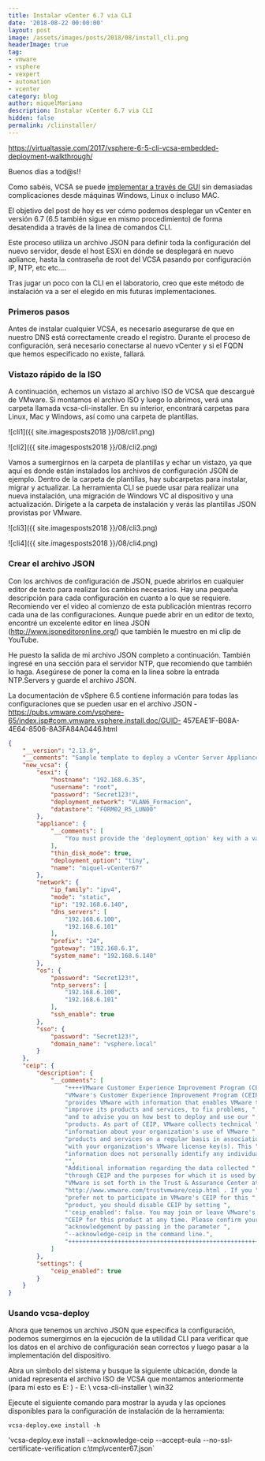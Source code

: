 ```yaml
---
title: Instalar vCenter 6.7 via CLI
date: '2018-08-22 00:00:00'
layout: post
image: /assets/images/posts/2018/08/install_cli.png
headerImage: true
tag:
- vmware
- vsphere
- vexpert
- automation
- vcenter
category: blog
author: miquelMariano
description: Instalar vCenter 6.7 via CLI
hidden: false
permalink: /cliinstaller/
---
```


https://virtualtassie.com/2017/vsphere-6-5-cli-vcsa-embedded-deployment-walkthrough/

Buenos dias a tod@s!!

Como sabéis, VCSA se puede [implementar a través de GUI](https://miquelmariano.github.io/2017/07/ncoratutorial-install-vcsa/) sin demasiadas complicaciones desde máquinas Windows, Linux o incluso MAC.

El objetivo del post de hoy es ver cómo podemos desplegar un vCenter en versión 6.7 (6.5 también sigue en mismo procedimiento) de forma desatendida a través de la linea de comandos CLI.

Este proceso utiliza un archivo JSON para definir toda la configuración del nuevo servidor, desde el host ESXi en dónde se desplegará en nuevo apliance, hasta la contraseña de root del VCSA pasando por configuración IP, NTP, etc etc....

Tras jugar un poco con la CLI en el laboratorio, creo que este método de instalación va a ser el elegido en mis futuras implementaciones.

### Primeros pasos

Antes de instalar cualquier VCSA, es necesario asegurarse de que en nuestro DNS está correctamente creado el registro. Durante el proceso de configuración, será necesario conectarse al nuevo vCenter y si el FQDN que hemos especificado no existe, fallará.

### Vistazo rápido de la ISO


A continuación, echemos un vistazo al archivo ISO de VCSA que descargué de VMware. Si montamos el archivo ISO y luego lo abrimos, verá una carpeta llamada vcsa-cli-installer. En su interior, encontrará carpetas para Linux, Mac y Windows, así como una carpeta de plantillas.

![cli1]({{ site.imagesposts2018 }}/08/cli1.png)

![cli2]({{ site.imagesposts2018 }}/08/cli2.png)

Vamos a sumergirnos en la carpeta de plantillas y echar un vistazo, ya que aquí es donde están instalados los archivos de configuración JSON de ejemplo. Dentro de la carpeta de plantillas, hay subcarpetas para instalar, migrar y actualizar. La herramienta CLI se puede usar para realizar una nueva instalación, una migración de Windows VC al dispositivo y una actualización. Dirígete a la carpeta de instalación y verás las plantillas JSON provistas por VMware.

![cli3]({{ site.imagesposts2018 }}/08/cli3.png)

![cli4]({{ site.imagesposts2018 }}/08/cli4.png)

### Crear el archivo JSON

Con los archivos de configuración de JSON, puede abrirlos en cualquier editor de texto para realizar los cambios necesarios. Hay una pequeña descripción para cada configuración en cuanto a lo que se requiere. Recomiendo ver el video al comienzo de esta publicación mientras recorro cada una de las configuraciones. Aunque puede abrir en un editor de texto, encontré un excelente editor en línea JSON (http://www.jsoneditoronline.org/) que también le muestro en mi clip de YouTube.

He puesto la salida de mi archivo JSON completo a continuación. También ingresé en una sección para el servidor NTP, que recomiendo que también lo haga. Asegúrese de poner la coma en la línea sobre la entrada NTP.Servers y guarde el archivo JSON.

La documentación de vSphere 6.5 contiene información para todas las configuraciones que se pueden usar en el archivo JSON - https://pubs.vmware.com/vsphere-65/index.jsp#com.vmware.vsphere.install.doc/GUID- 457EAE1F-B08A-4E64-8506-8A3FA84A0446.html


```json
{
    "__version": "2.13.0",
    "__comments": "Sample template to deploy a vCenter Server Appliance with an embedded Platform Services Controller on an ESXi host.",
    "new_vcsa": {
        "esxi": {
            "hostname": "192.168.6.35",
            "username": "root",
            "password": "Secret123!",
            "deployment_network": "VLAN6_Formacion",
            "datastore": "FORM02_R5_LUN00"
        },
        "appliance": {
            "__comments": [
                "You must provide the 'deployment_option' key with a value, which will affect the VCSA's configuration parameters, such as the VCSA's number of vCPUs, the memory size, the storage size, and the maximum numbers of ESXi hosts and VMs which can be managed. For a list of acceptable values, run the supported deployment sizes help, i.e. vcsa-deploy --supported-deployment-sizes"
            ],
            "thin_disk_mode": true,
            "deployment_option": "tiny",
            "name": "miquel-vCenter67"
        },
        "network": {
            "ip_family": "ipv4",
            "mode": "static",
            "ip": "192.168.6.140",
            "dns_servers": [
                "192.168.6.100",
                "192.168.6.101"
            ],
            "prefix": "24",
            "gateway": "192.168.6.1",
            "system_name": "192.168.6.140"
        },
        "os": {
            "password": "Secret123!",
            "ntp_servers": [
                "192.168.6.100",
                "192.168.6.101"
            ],
            "ssh_enable": true
        },
        "sso": {
            "password": "Secret123!",
            "domain_name": "vsphere.local"
        }
    },
    "ceip": {
        "description": {
            "__comments": [
                "++++VMware Customer Experience Improvement Program (CEIP)++++",
                "VMware's Customer Experience Improvement Program (CEIP) ",
                "provides VMware with information that enables VMware to ",
                "improve its products and services, to fix problems, ",
                "and to advise you on how best to deploy and use our ",
                "products. As part of CEIP, VMware collects technical ",
                "information about your organization's use of VMware ",
                "products and services on a regular basis in association ",
                "with your organization's VMware license key(s). This ",
                "information does not personally identify any individual. ",
                "",
                "Additional information regarding the data collected ",
                "through CEIP and the purposes for which it is used by ",
                "VMware is set forth in the Trust & Assurance Center at ",
                "http://www.vmware.com/trustvmware/ceip.html . If you ",
                "prefer not to participate in VMware's CEIP for this ",
                "product, you should disable CEIP by setting ",
                "'ceip_enabled': false. You may join or leave VMware's ",
                "CEIP for this product at any time. Please confirm your ",
                "acknowledgement by passing in the parameter ",
                "--acknowledge-ceip in the command line.",
                "++++++++++++++++++++++++++++++++++++++++++++++++++++++++++++++"
            ]
        },
        "settings": {
            "ceip_enabled": true
        }
    }
}
```

### Usando vcsa-deploy

Ahora que tenemos un archivo JSON que especifica la configuración, podemos sumergirnos en la ejecución de la utilidad CLI para verificar que los datos en el archivo de configuración sean correctos y luego pasar a la implementación del dispositivo.

Abra un símbolo del sistema y busque la siguiente ubicación, donde la unidad representa el archivo ISO de VCSA que montamos anteriormente (para mí esto es E: \) - E: \ vcsa-cli-installer \ win32

Ejecute el siguiente comando para mostrar la ayuda y las opciones disponibles para la configuración de instalación de la herramienta:

`vcsa-deploy.exe install -h`

'vcsa-deploy.exe install --acknowledge-ceip --accept-eula --no-ssl-certificate-verification c:\tmp\vcenter67.json`